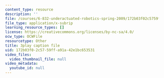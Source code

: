 ```yaml
---
content_type: resource
description: ''
file: /courses/6-832-underactuated-robotics-spring-2009/172b03f02c5759ffa91a42e1bc653531_ja56bJ8ogUw.vtt
file_type: application/x-subrip
learning_resource_types: []
license: https://creativecommons.org/licenses/by-nc-sa/4.0/
ocw_type: OCWFile
resourcetype: Other
title: 3play caption file
uid: 172b03f0-2c57-59ff-a91a-42e1bc653531
video_files:
  video_thumbnail_file: null
video_metadata:
  youtube_id: null
---
```

